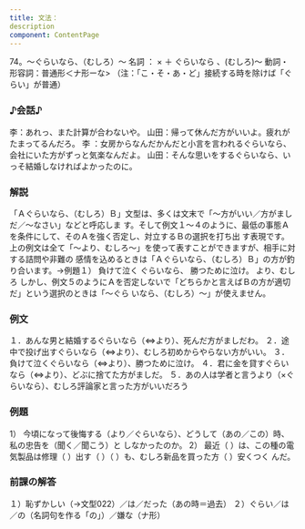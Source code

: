 ```yaml
---
title: 文法：
description
component: ContentPage
---
```



74。～ぐらいなら、（むしろ）～
名詞 ： × ＋ ぐらいなら 、(むしろ)～
動詞・形容詞：普通形＜ナ形ーな> （注：「こ・そ・あ・ど」接続する時を除けば「ぐらい」が普通）
### ♪会話♪
李：あれっ、また計算が合わないや。
山田：帰って休んだ方がいいよ。疲れがたまってるんだろ。
李 ：女房からなんだかんだと小言を言われるぐらいなら、会社にいた方がずっと気楽なんだよ。 山田：そんな思いをするぐらいなら、いっそ結婚しなければよかったのに。
### 解説
「Ａぐらいなら、（むしろ）Ｂ」文型は、多くは文末で「～方がいい／方がましだ／～なさい」などと呼応しま す。そして例文１～４のように、最低の事態Ａを条件にして、そのＡを強く否定し、対立するＢの選択を打ち出 す表現です。上の例文は全て「～より、むしろ～」を使って表すことができますが、相手に対する詰問や非難の 感情を込めるときは「Ａぐらいなら、（むしろ）Ｂ」の方が釣り合います。→例題１）
負けて泣く ぐらいなら、 勝つために泣け。 より、むしろ
しかし、例文５のようにＡを否定しないで「どちらかと言えばＢの方が適切だ」という選択のときは「～ぐら いなら、（むしろ）～」が使えません。
### 例文
１．あんな男と結婚するぐらいなら（⇔より）、死んだ方がましだわ。
２．途中で投げ出すぐらいなら（⇔より）、むしろ初めからやらない方がいい。
３．負けて泣くぐらいなら（⇔より）、勝つために泣け。
４．君に金を貸すぐらいなら（⇔より）、どぶに捨てた方がましだ。
５．あの人は学者と言うより（×ぐらいなら）、むしろ評論家と言った方がいいだろう
### 例題
1） 今頃になって後悔する（より／ぐらいなら）、どうして（あの／この）時、私の忠告を（聞く／聞こう）と
しなかったのか。
2） 最近（ ）は、この種の電気製品は修理（ ）出す（ ）（ ）も、むしろ新品を買った方（ ）安くつく んだ。
### 前課の解答
１）恥ずかしい（→文型022）／は／だった（あの時＝過去）
２）ぐらい／は／の（名詞句を作る「の」）／嫌な（ナ形）
